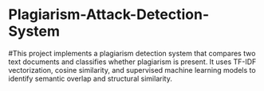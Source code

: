 # Plagiarism-Attack-Detection-System
#This project implements a plagiarism detection system that compares two text documents and classifies whether plagiarism is present. It uses TF-IDF vectorization, cosine similarity, and supervised machine learning models to identify semantic overlap and structural similarity.
